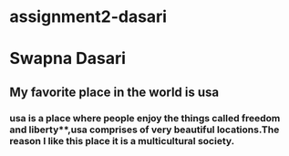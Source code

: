 # assignment2-dasari
# Swapna Dasari
## My favorite place in the world is usa
### **usa is a place where people enjoy the things called freedom** and liberty**,usa comprises of very beautiful locations.The reason I like this place it is a **multicultural society.**




